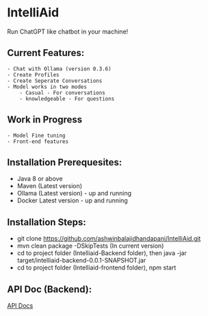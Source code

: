 # IntelliAid

Run ChatGPT like chatbot in your machine!

## Current Features:
    - Chat with Ollama (version 0.3.6)
    - Create Profiles
    - Create Seperate Conversations
    - Model works in two modes
        - Casual - For conversations
        - knowledgeable - For questions

## Work in Progress
    - Model Fine tuning
    - Front-end features

## Installation Prerequesites:
- Java 8 or above
- Maven (Latest version)
- Ollama (Latest version) - up and running
- Docker Latest version - up and running

## Installation Steps:
- git clone https://github.com/ashwinbalajidhandapani/IntelliAid.git
- mvn clean package -DSkipTests (In current version)
- cd to project folder (Intelliaid-Backend folder), then java -jar target/intelliaid-backend-0.0.1-SNAPSHOT.jar
- cd to project folder (Intelliaid-frontend folder), npm start
    
## API Doc (Backend):
[API Docs](https://github.com/ashwinbalajidhandapani/IntelliAid/blob/main/api-docs.json)

